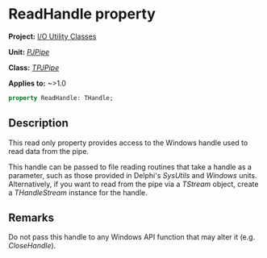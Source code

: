 # ReadHandle property

**Project:** [I/O Utility Classes](../API.md)

**Unit:** [_PJPipe_](./PJPipe.md)

**Class:** [_TPJPipe_](./TPJPipe.md)

**Applies to:** ~>1.0

```pascal
property ReadHandle: THandle;
```

## Description

This read only property provides access to the Windows handle used to read data from the pipe.

This handle can be passed to file reading routines that take a handle as a parameter, such as those provided in Delphi's _SysUtils_ and _Windows_ units. Alternatively, if you want to read from the pipe via a _TStream_ object, create a _THandleStream_ instance for the handle.

## Remarks

Do not pass this handle to any Windows API function that may alter it (e.g. _CloseHandle_).
